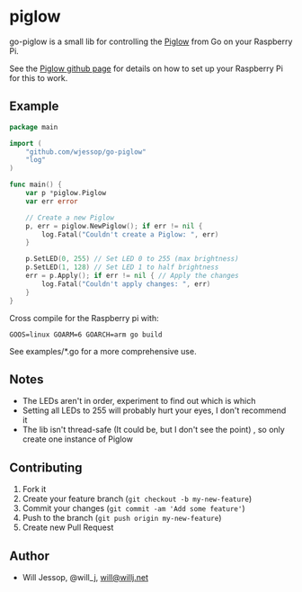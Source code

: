 # piglow

go-piglow is a small lib for controlling the [Piglow](http://shop.pimoroni.com/products/piglow) from Go on your Raspberry Pi.

See the [Piglow github page](https://github.com/pimoroni/piglow) for details on how to set up your Raspberry Pi for this to work.

## Example

````go
package main

import (
	"github.com/wjessop/go-piglow"
	"log"
)

func main() {
	var p *piglow.Piglow
	var err error

	// Create a new Piglow
	p, err = piglow.NewPiglow(); if err != nil {
		log.Fatal("Couldn't create a Piglow: ", err)
	}

	p.SetLED(0, 255) // Set LED 0 to 255 (max brightness)
	p.SetLED(1, 128) // Set LED 1 to half brightness
	err = p.Apply(); if err != nil { // Apply the changes
		log.Fatal("Couldn't apply changes: ", err)
	}
}
````

Cross compile for the Raspberry pi with:

````GOOS=linux GOARM=6 GOARCH=arm go build````

See examples/*.go for a more comprehensive use.

## Notes

- The LEDs aren't in order, experiment to find out which is which
- Setting all LEDs to 255 will probably hurt your eyes, I don't recommend it
- The lib isn't thread-safe (It could be, but I don't see the point) , so only create one instance of Piglow

## Contributing

1. Fork it
2. Create your feature branch (`git checkout -b my-new-feature`)
3. Commit your changes (`git commit -am 'Add some feature'`)
4. Push to the branch (`git push origin my-new-feature`)
5. Create new Pull Request

## Author

* Will Jessop, @will_j, will@willj.net
